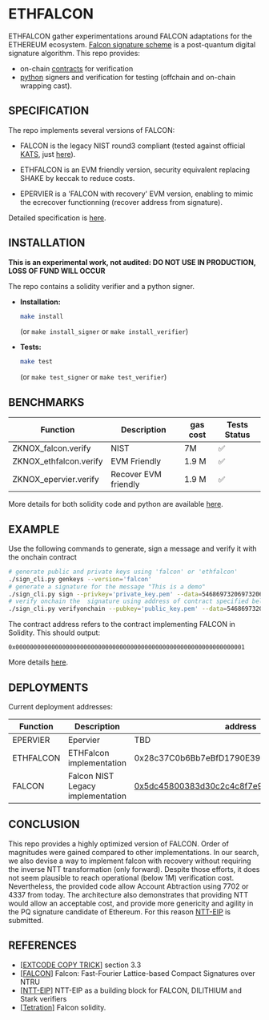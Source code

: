 # ETHFALCON

ETHFALCON gather experimentations around FALCON adaptations for the ETHEREUM ecosystem. [Falcon signature scheme](https://falcon-sign.info/) is a post-quantum digital signature algorithm. 
This repo provides:

* on-chain [contracts](https://github.com/ZKNoxHQ/ETHFALCON/tree/main/src) for verification
* [python](https://github.com/ZKNoxHQ/ETHFALCON/tree/main/python-ref) signers and verification for testing (offchain and on-chain wrapping cast).



## SPECIFICATION

The repo implements several versions of FALCON:

* FALCON is the legacy NIST round3 compliant (tested against official [KATS](https://csrc.nist.gov/projects/post-quantum-cryptography/post-quantum-cryptography-standardization/round-3-submissions), just [here](https://github.com/ZKNoxHQ/ETHFALCON/blob/8152c5fc770e863bec799b5cc21dd551ab585fd9/test/ZKNOX_falconKATS.t.sol#L73)).

* ETHFALCON is an EVM friendly version, security equivalent replacing SHAKE by keccak to reduce costs.

* EPERVIER is a 'FALCON with recovery' EVM version, enabling to mimic the ecrecover functionning (recover address from signature).


Detailed specification is [here](./doc/specification.md). 


## INSTALLATION

**This is an experimental work, not audited: DO NOT USE IN PRODUCTION, LOSS OF FUND WILL OCCUR**

The repo contains a solidity verifier and a python signer. 

* **Installation:**
    ```bash
    make install
    ```
    (or `make install_signer` or `make install_verifier`)

* **Tests:**
    ```bash
    make test
    ```
    (or `make test_signer` or `make test_verifier`)

## BENCHMARKS


| Function                   | Description               | gas cost | Tests Status |
|------------------------|---------------------|---------------------|---------------------|
| ZKNOX_falcon.verify       | NIST       | 7M | :white_check_mark:|
| ZKNOX_ethfalcon.verify       | EVM Friendly      | 1.9 M | :white_check_mark:|
| ZKNOX_epervier.verify       | Recover EVM friendly      | 1.9 M | :white_check_mark:|


More details for both solidity code and python are available [here](./doc/benchmarks.md).

## EXAMPLE


Use the following commands to generate, sign a message and verify it with the onchain contract
```bash
# generate public and private keys using 'falcon' or 'ethfalcon'
./sign_cli.py genkeys --version='falcon'
# generate a signature for the message "This is a demo"
./sign_cli.py sign --privkey='private_key.pem' --data=546869732069732061207472616e73616374696f6e
# verify onchain the  signature using address of contract specified below (ensure --version is compliant with address)
./sign_cli.py verifyonchain --pubkey='public_key.pem' --data=546869732069732061207472616e73616374696f6e --signature='sig' --contractaddress='0x5dc45800383d30c2c4c8f7e948090b38b22025f9' --rpc='https://ethereum-holesky-rpc.publicnode.com'
```
The contract address refers to the contract implementing FALCON in Solidity. This should output:
```
0x0000000000000000000000000000000000000000000000000000000000000001
```
More details [here](./doc/example.md).



## DEPLOYMENTS

Current deployment addresses:

| Function                   | Description               |address | testnets | mainnets |Date |
|------------------------|---------------------|---------------------|---------------------|---------------------|----------------|
| EPERVIER     | Epervier      | TBD | Holesky| | | 
| ETHFALCON     | ETHFalcon implementation      | 0x28c37C0b6Bb7eBfD1790E3923E1E89B562d9DdbF | Holesky | | | 
| FALCON     | Falcon NIST Legacy implementation      | [0x5dc45800383d30c2c4c8f7e948090b38b22025f9](https://holesky.etherscan.io/address/0x5dc45800383d30c2c4c8f7e948090b38b22025f9) | [Holeski](https://holesky.etherscan.io/address/0x5dc45800383d30c2c4c8f7e948090b38b22025f9), [Optimism (Sepolia)](https://sepolia-optimism.etherscan.io/address/0x5dC45800383D30c2C4C8f7e948090b38B22025f9)|  | 2025/3/27 | 


## CONCLUSION

This repo provides a highly optimized version of FALCON. Order of magnitudes were gained compared to other implementations. In our search, we also devise a way to implement falcon with recovery without requiring the inverse NTT transformation (only forward).
Despite those efforts, it does not seem plausible to reach operational (below 1M) verification cost. Nevertheless, the provided code allow Account Abtraction using 7702 or 4337 from today.
The architecture also demonstrates that providing NTT would allow an acceptable cost, and provide more genericity and agility in the PQ signature candidate of Ethereum. For this reason [NTT-EIP]() is submitted.

## REFERENCES
- [[EXTCODE COPY TRICK]](https://eprint.iacr.org/2023/939) section 3.3
- [[FALCON]](https://falcon-sign.info/falcon.pdf) Falcon: Fast-Fourier Lattice-based
Compact Signatures over NTRU
- [[NTT-EIP]]() NTT-EIP as a building block for FALCON, DILITHIUM and Stark verifiers 
- [[Tetration]](https://github.com/Tetration-Lab/falcon-solidity/blob/main/src/Falcon.sol) Falcon solidity.
